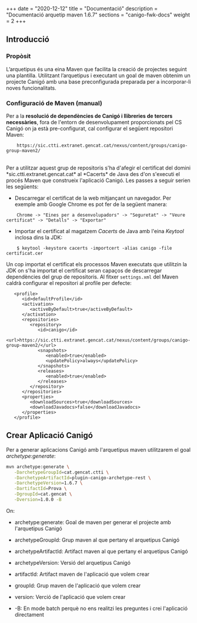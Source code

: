 +++
date        = "2020-12-12"
title       = "Documentació"
description = "Documentació arquetip maven 1.6.7"
sections    = "canigo-fwk-docs"
weight		= 2
+++

## Introducció

### Propòsit

L’arquetipus és una eina Maven que facilita la creació de projectes seguint una plantilla. Utilitzant l’arquetipus i executant un goal de maven obtenim un projecte Canigó amb una base preconfigurada preparada per a incorporar-li noves funcionalitats.

### Configuració de Maven (manual)

Per a la **resolució de dependències de Canigó i llibreries de tercers necessàries**, fora de l'entorn de desenvolupament proporcionats pel CS Canigó on ja està pre-configurat,
cal configurar el següent repositori Maven:

```
    https://sic.ctti.extranet.gencat.cat/nexus/content/groups/canigo-group-maven2/
```

<br/>
Per a utilitzar aquest grup de repositoris s'ha d'afegir el certificat del domini *sic.ctti.extranet.gencat.cat* al *Cacerts* de Java des d'on s'executi el procés Maven que construeix l'aplicació Canigó.
Les passes a seguir serien les següents:

* Descarregar el certificat de la web mitjançant un navegador. Per exemple amb Google Chrome es pot fer de la següent manera:
```
    Chrome -> "Eines per a desenvolupadors" -> "Seguretat" -> "Veure certificat" -> "Detalls" -> "Exportar"
```
* Importar el certificat al magatzem *Cacerts* de Java amb l'eina *Keytool* inclosa dins la JDK:
```
    $ keytool -keystore cacerts -importcert -alias canigo -file certificat.cer
```

Un cop importat el certificat els processos Maven executats que utilitzin la JDK on s'ha importat el certificat seran capaços de descarregar dependències del grup de repositoris.
Al fitxer `settings.xml` del Maven caldrà configurar el repositori al profile per defecte:

```
   <profile>
      <id>defaultProfile</id>
      <activation>
         <activeByDefault>true</activeByDefault>
      </activation>
      <repositories>
         <repository>
            <id>canigo</id>
            <url>https://sic.ctti.extranet.gencat.cat/nexus/content/groups/canigo-group-maven2/</url>
            <snapshots>
               <enabled>true</enabled>
               <updatePolicy>always</updatePolicy>
            </snapshots>
            <releases>
               <enabled>true</enabled>
            </releases>
         </repository>
      </repositories>
      <properties>
         <downloadSources>true</downloadSources>
         <downloadJavadocs>false</downloadJavadocs>
      </properties>
   </profile>

```

## Crear Aplicació Canigó

Per a generar aplicacions Canigó amb l'arquetipus maven utilitzarem el goal *archetype:generate*:

```bash
mvn archetype:generate \
   -DarchetypeGroupId=cat.gencat.ctti \
   -DarchetypeArtifactId=plugin-canigo-archetype-rest \
   -DarchetypeVersion=1.6.7 \
   -DartifactId=Prova \
   -DgroupId=cat.gencat \
   -Dversion=1.0.0 -B
```

On:

- archetype:generate: Goal de maven per generar el projecte amb l'arquetipus Canigó

- archetypeGroupId: Grup maven al que pertany el arquetipus Canigó

- archetypeArtifactId: Artifact maven al que pertany el arquetipus Canigó

- archetypeVersion: Versió del arquetipus Canigó

- artifactId: Artifact maven de l'aplicació que volem crear

- groupId: Grup maven de l'aplicació que volem crear

- version: Verció de l'aplicació que volem crear

- -B: En mode batch perquè no ens realitzi les preguntes i crei l'aplicació directament